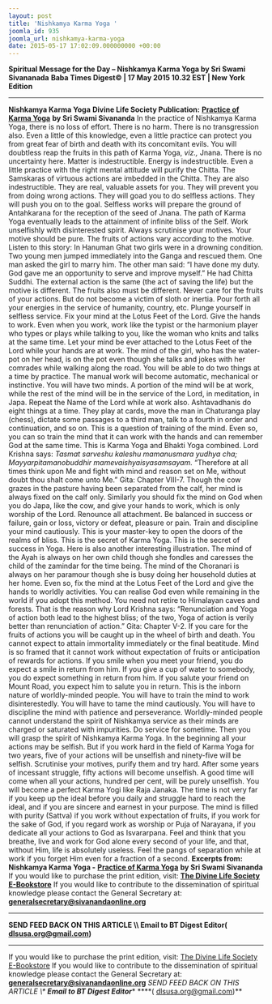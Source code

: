 ```yaml
---
layout: post
title: 'Nishkamya Karma Yoga '
joomla_id: 935
joomla_url: nishkamya-karma-yoga
date: 2015-05-17 17:02:09.000000000 +00:00
---
```

**Spiritual Message for the Day – Nishkamya Karma Yoga by Sri Swami Sivananada**
**Baba Times Digest© | 17 May 2015 10.32 EST | New York Edition**
* * *
**Nishkamya Karma Yoga**
**Divine Life Society Publication:** [**Practice of Karma Yoga**](http://www.dlshq.org/download/practicekarma.htm#_VPID_13) **by Sri Swami Sivananda**
In the practice of Nishkamya Karma Yoga, there is no loss of effort. There is no harm. There is no transgression also. Even a little of this knowledge, even a little practice can protect you from great fear of birth and death with its concomitant evils. You will doubtless reap the fruits in this path of Karma Yoga, _viz.,_ Jnana. There is no uncertainty here. Matter is indestructible. Energy is indestructible. Even a little practice with the right mental attitude will purify the Chitta. The Samskaras of virtuous actions are imbedded in the Chitta. They are also indestructible. They are real, valuable assets for you. They will prevent you from doing wrong actions. They will goad you to do selfless actions. They will push you on to the goal. Selfless works will prepare the ground of Antahkarana for the reception of the seed of Jnana. The path of Karma Yoga eventually leads to the attainment of infinite bliss of the Self.
Work unselfishly with disinterested spirit. Always scrutinise your motives. Your motive should be pure. The fruits of actions vary according to the motive. Listen to this story: In Hanuman Ghat two girls were in a drowning condition. Two young men jumped immediately into the Ganga and rescued them. One man asked the girl to marry him. The other man said: “I have done my duty. God gave me an opportunity to serve and improve myself.” He had Chitta Suddhi. The external action is the same (the act of saving the life) but the motive is different. The fruits also must be different. Never care for the fruits of your actions. But do not become a victim of sloth or inertia. Pour forth all your energies in the service of humanity, country, etc. Plunge yourself in selfless service.
Fix your mind at the Lotus Feet of the Lord. Give the hands to work. Even when you work, work like the typist or the harmonium player who types or plays while talking to you, like the woman who knits and talks at the same time. Let your mind be ever attached to the Lotus Feet of the Lord while your hands are at work. The mind of the girl, who has the water-pot on her head, is on the pot even though she talks and jokes with her comrades while walking along the road. You will be able to do two things at a time by practice. The manual work will become automatic, mechanical or instinctive. You will have two minds. A portion of the mind will be at work, while the rest of the mind will be in the service of the Lord, in meditation, in Japa. Repeat the Name of the Lord while at work also. Ashtavadhanis do eight things at a time. They play at cards, move the man in Chaturanga play (chess), dictate some passages to a third man, talk to a fourth in order and continuation, and so on. This is a question of training of the mind. Even so, you can so train the mind that it can work with the hands and can remember God at the same time. This is Karma Yoga and Bhakti Yoga combined.
Lord Krishna says:
_Tasmat sarveshu kaleshu mamanusmara yudhya cha;_   
 _Mayyarpitamanobuddhir mamevaishyaisyasamsayam._
“Therefore at all times think upon Me and fight with mind and reason set on Me, without doubt thou shalt come unto Me.” Gita: Chapter VIII-7.
Though the cow grazes in the pasture having been separated from the calf, her mind is always fixed on the calf only. Similarly you should fix the mind on God when you do Japa, like the cow, and give your hands to work, which is only worship of the Lord. Renounce all attachment. Be balanced in success or failure, gain or loss, victory or defeat, pleasure or pain. Train and discipline your mind cautiously. This is your master-key to open the doors of the realms of bliss. This is the secret of Karma Yoga. This is the secret of success in Yoga. Here is also another interesting illustration. The mind of the Ayah is always on her own child though she fondles and caresses the child of the zamindar for the time being. The mind of the Choranari is always on her paramour though she is busy doing her household duties at her home. Even so, fix the mind at the Lotus Feet of the Lord and give the hands to worldly activities. You can realise God even while remaining in the world if you adopt this method. You need not retire to Himalayan caves and forests. That is the reason why Lord Krishna says: “Renunciation and Yoga of action both lead to the highest bliss; of the two, Yoga of action is verily better than renunciation of action.” Gita: Chapter V-2.
If you care for the fruits of actions you will be caught up in the wheel of birth and death. You cannot expect to attain immortality immediately or the final beatitude.
Mind is so framed that it cannot work without expectation of fruits or anticipation of rewards for actions. If you smile when you meet your friend, you do expect a smile in return from him. If you give a cup of water to somebody, you do expect something in return from him. If you salute your friend on Mount Road, you expect him to salute you in return. This is the inborn nature of worldly-minded people. You will have to train the mind to work disinterestedly. You will have to tame the mind cautiously. You will have to discipline the mind with patience and perseverance. Worldly-minded people cannot understand the spirit of Nishkamya service as their minds are charged or saturated with impurities. Do service for sometime. Then you will grasp the spirit of Nishkamya Karma Yoga. In the beginning all your actions may be selfish. But if you work hard in the field of Karma Yoga for two years, five of your actions will be unselfish and ninety-five will be selfish. Scrutinise your motives, purify them and try hard. After some years of incessant struggle, fifty actions will become unselfish. A good time will come when all your actions, hundred per cent, will be purely unselfish. You will become a perfect Karma Yogi like Raja Janaka. The time is not very far if you keep up the ideal before you daily and struggle hard to reach the ideal, and if you are sincere and earnest in your purpose.
The mind is filled with purity (Sattva) if you work without expectation of fruits, if you work for the sake of God, if you regard work as worship or Puja of Narayana, if you dedicate all your actions to God as Isvararpana. Feel and think that you breathe, live and work for God alone every second of your life, and that, without Him, life is absolutely useless. Feel the pangs of separation while at work if you forget Him even for a fraction of a second.
**Excerpts from:**  **Nishkamya Karma Yoga -** [**Practice of Karma Yoga**](http://www.dlshq.org/download/practicekarma.htm#_VPID_13) **by Sri Swami Sivananda**
If you would like to purchase the print edition, visit: **[The Divine Life Society E-Bookstore](http://www.dlshq.org/download/download.htm)**
If you would like to contribute to the dissemination of spiritual knowledge please contact the General Secretary at: [](mailto:%20%3Cscript%20type=%27text/javascript%27%3E%20%3C%21--%20var%20prefix%20=%20%27ma%27%20+%20%27il%27%20+%20%27to%27;%20var%20path%20=%20%27hr%27%20+%20%27ef%27%20+%20%27=%27;%20var%20addy57016%20=%20%27generalsecretary%27%20+%20%27@%27;%20addy57016%20=%20addy57016%20+%20%27sivanandaonline%27%20+%20%27.%27%20+%20%27org%27;%20document.write%28%27%3Ca%20%27%20+%20path%20+%20%27%5C%27%27%20+%20prefix%20+%20%27:%27%20+%20addy57016%20+%20%27%5C%27%3E%27%29;%20document.write%28addy57016%29;%20document.write%28%27%3C%5C/a%3E%27%29;%20//--%3E%5Cn%20%3C/script%3E%3Cscript%20type=%27text/javascript%27%3E%20%3C%21--%20document.write%28%27%3Cspan%20style=%5C%27display:%20none;%5C%27%3E%27%29;%20//--%3E%20%3C/script%3EThis%20email%20address%20is%20being%20protected%20from%20spambots.%20You%20need%20JavaScript%20enabled%20to%20view%20it.%20%3Cscript%20type=%27text/javascript%27%3E%20%3C%21--%20document.write%28%27%3C/%27%29;%20document.write%28%27span%3E%27%29;%20//--%3E%20%3C/script%3E?subject=Contribution%20to%20Dissemination%20of%20Spiritual%20Knowledge) **generalsecretary@sivanandaonline.org**
****
**SEND FEED BACK ON THIS ARTICLE \\\ Email to BT Digest Editor[](mailto:%20%3Cscript%20type=%27text/javascript%27%3E%20%3C%21--%20var%20prefix%20=%20%27ma%27%20+%20%27il%27%20+%20%27to%27;%20var%20path%20=%20%27hr%27%20+%20%27ef%27%20+%20%27=%27;%20var%20addy72654%20=%20%27dlsusa.org%27%20+%20%27@%27;%20addy72654%20=%20addy72654%20+%20%27gmail%27%20+%20%27.%27%20+%20%27com%27;%20document.write%28%27%3Ca%20%27%20+%20path%20+%20%27%5C%27%27%20+%20prefix%20+%20%27:%27%20+%20addy72654%20+%20%27%5C%27%3E%27%29;%20document.write%28addy72654%29;%20document.write%28%27%3C%5C/a%3E%27%29;%20//--%3E%5Cn%20%3C/script%3E%3Cscript%20type=%27text/javascript%27%3E%20%3C%21--%20document.write%28%27%3Cspan%20style=%5C%27display:%20none;%5C%27%3E%27%29;%20//--%3E%20%3C/script%3EThis%20email%20address%20is%20being%20protected%20from%20spambots.%20You%20need%20JavaScript%20enabled%20to%20view%20it.%20%3Cscript%20type=%27text/javascript%27%3E%20%3C%21--%20document.write%28%27%3C/%27%29;%20document.write%28%27span%3E%27%29;%20//--%3E%20%3C/script%3E?subject=DLS%20Posts)( [dlsusa.org@gmail.com](mailto:dlsusa.org@gmail.com))**
* * *
  
If you would like to purchase the print edition, visit: [The Divine Life Society E-Bookstore](http://www.dlshq.org/download/download.htm)
If you would like to contribute to the dissemination of spiritual knowledge please contact the General Secretary at: **[generalsecretary@sivanandaonline.org](mailto:generalsecretary@sivanandaonline.org)**
**SEND FEED BACK ON THIS ARTICLE \\\**  **Email to BT Digest Editor**** [](mailto:%20%3Cscript%20type=%27text/javascript%27%3E%20%3C%21--%20var%20prefix%20=%20%27ma%27%20+%20%27il%27%20+%20%27to%27;%20var%20path%20=%20%27hr%27%20+%20%27ef%27%20+%20%27=%27;%20var%20addy72654%20=%20%27dlsusa.org%27%20+%20%27@%27;%20addy72654%20=%20addy72654%20+%20%27gmail%27%20+%20%27.%27%20+%20%27com%27;%20document.write%28%27%3Ca%20%27%20+%20path%20+%20%27%5C%27%27%20+%20prefix%20+%20%27:%27%20+%20addy72654%20+%20%27%5C%27%3E%27%29;%20document.write%28addy72654%29;%20document.write%28%27%3C%5C/a%3E%27%29;%20//--%3E%5Cn%20%3C/script%3E%3Cscript%20type=%27text/javascript%27%3E%20%3C%21--%20document.write%28%27%3Cspan%20style=%5C%27display:%20none;%5C%27%3E%27%29;%20//--%3E%20%3C/script%3EThis%20email%20address%20is%20being%20protected%20from%20spambots.%20You%20need%20JavaScript%20enabled%20to%20view%20it.%20%3Cscript%20type=%27text/javascript%27%3E%20%3C%21--%20document.write%28%27%3C/%27%29;%20document.write%28%27span%3E%27%29;%20//--%3E%20%3C/script%3E?subject=DLS%20Posts)****( [dlsusa.org@gmail.com](mailto:dlsusa.org@gmail.com))**  

